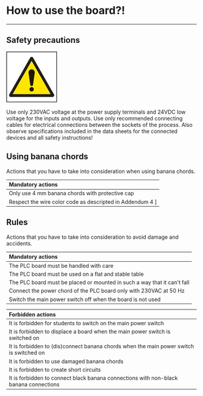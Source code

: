 # How to use the board?!
_____________________________________
## Safety precautions
![Warning](../Ex01/Images/Warning.jpg)

Use only 230VAC voltage at the power supply terminals and 24VDC low voltage for the inputs and outputs. Use only recommended connecting cables for electrical connections between the sockets of the process. Also observe specifications included in the data sheets for the connected devices and all safety instructions!

## Using banana chords
Actions that you have to take into consideration when using banana chords.

| Mandatory actions |
| :--- |
| Only use 4 mm banana chords with protective cap |
| Respect the wire color code as descripted in Addendum 4 ]

## Rules
Actions that you have to take into consideration to avoid damage and accidents.

| Mandatory actions |
| :--- |
| The PLC board must be handled with care |
| The PLC board must be used on a flat and stable table |
| The PLC board must be placed or mounted in such a way that it can't fall |
| Connect the power chord of the PLC board only with 230VAC at 50 Hz |
| Switch the main power switch off when the board is not used |

| Forbidden actions |
| :--- |
| It is forbidden for students to switch on the main power switch |
| It is forbidden to displace a board when the main power switch is switched on |
| It is forbidden to (dis)connect banana chords when the main power switch is switched on |
| It is forbidden to use damaged banana chords |
| It is forbidden to create short circuits |
| It is forbidden to connect black banana connections with non-black banana connections |
